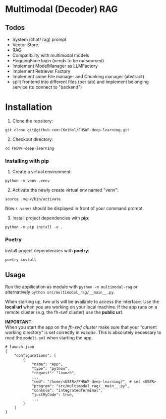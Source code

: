 # Multimodal (Decoder) RAG
## Todos
- System (chat/ rag) prompt
- Vector Store
- RAG
- Compatibility with multimodal models
- HuggingFace login (needs to be outsourced)
- Implement ModelManager as LLMFactory
- Implement Retriever Factory
- Implement some File manager and Chunking manager (abstract)
- split frontend into different files (per tab) and implement belonging service (to connect to "backend")

# Installation
1. Clone the repsitory: 

```
git clone git@github.com:CKeibel/FHSWF-deep-learning.git
``` 

2. Checkout directory:  
```
cd FHSWF-deep-learning
```

### Installing with pip

1. Create a virtual environment:  
```
python -m venv .venv
```

2. Activate the newly create virtual env named "venv":  
```
source .venv/bin/activate
```
Now `(.venv)` should be displayed in front of your command prompt.  

3. Install project dependencies with **pip**:  

```
python -m pip install -e .
```

### Poetry

Install project dependencies with **poetry**:  
```
poetry install
```

## Usage
Run the appilication as module with `python -m multimodal-rag` or alternatively `python src/multimodal_rag/__main__.py`.

When starting up, two urls will be available to access the interface. Use the **local url** when you are working on your local machine. If the app runs on a remote cluster (e.g. the fh-swf cluster) use the **public url**.

**IMPORTANT**:  
When you start the app on the *fh-swf cluster* make sure that your “current working directory” is set correctly in *vscode*. This is absolutely necessary to read the `models.yml` when starting the app.
```
# launch.json
{
    "configurations": [
        {
            "name": "App",
            "type": "python",
            "request": "launch",
            ...
            "cwd": "/home/<USER>/FHSWF-deep-learning/", # set <USER>
            "program": "src/multimodal_rag/__main__.py",
            "console": "integratedTerminal",
            "justMyCode": true,
            ...
        }
    ]
}
```
